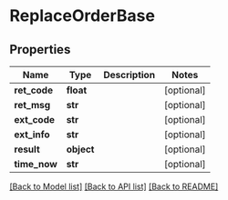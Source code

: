 # ReplaceOrderBase

## Properties
Name | Type | Description | Notes
------------ | ------------- | ------------- | -------------
**ret_code** | **float** |  | [optional] 
**ret_msg** | **str** |  | [optional] 
**ext_code** | **str** |  | [optional] 
**ext_info** | **str** |  | [optional] 
**result** | **object** |  | [optional] 
**time_now** | **str** |  | [optional] 

[[Back to Model list]](../README.md#documentation-for-models) [[Back to API list]](../README.md#documentation-for-api-endpoints) [[Back to README]](../README.md)


